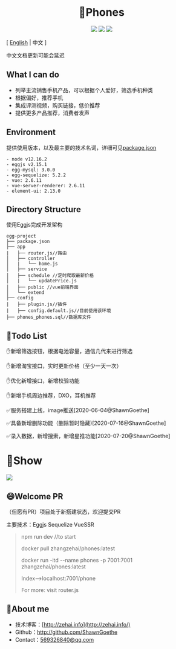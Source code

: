 <div align="center">
<h1>📱Phones</h1>
  <img src="https://img.shields.io/badge/License-MIT-blue.svg"/>
  <img src="https://img.shields.io/static/v1?label=electron&message=7.1.7&color="/>
  <img src="https://img.shields.io/badge/language-javascript-yellow.svg?style=flat-square"/>
</div>


[ [English](./README.md) | 中文 ]

中文文档更新可能会延迟

## What I can do

- 列举主流销售手机产品，可以根据个人爱好，筛选手机种类
- 根据偏好，推荐手机
- 集成评测视频，购买链接，低价推荐
- 提供更多产品推荐，消费者发声



## Environment

提供使用版本，以及最主要的技术名词，详细可见[package.json](./package.json)

```
- node v12.16.2
- eggjs v2.15.1
- egg-mysql: 3.0.0
- egg-sequelize: 5.2.2
- vue: 2.6.11
- vue-server-renderer: 2.6.11
- element-ui: 2.13.0
```



## Directory Structure

使用Eggjs完成开发架构

```
egg-project
├── package.json
├── app
|   ├── router.js//路由
│   ├── controller
│   |   └── home.js
│   ├── service
│   ├── schedule //定时爬取最新价格
│   |   └── updatePrice.js
│   ├── public //vue前端界面
│   └── extend 
├── config
|   ├── plugin.js//插件
|   ├── config.default.js//目前使用该环境
├── phones_phones.sql//数据库文件
```



## 🐼Todo List

:hand:新增筛选按钮，根据电池容量，通信几代来进行筛选

:hand:新增淘宝接口，实时更新价格（至少一天一次）

:hand:优化新增接口，新增校验功能

:hand:新增手机周边推荐，DXO，耳机推荐

:white_check_mark:服务搭建上线，image推送[2020-06-04@ShawnGoethe]

:white_check_mark:具备新增删除功能（删除暂时隐藏)[2020-07-16@ShawnGoethe]

:white_check_mark:录入数据，新增搜索，新增星推功能[2020-07-20@ShawnGoethe]



# 🚩Show

![](https://zehai-github.oss-cn-beijing.aliyuncs.com/index.jpg)



## 😄Welcome PR

（但愿有PR）项目处于新搭建状态，欢迎提交PR

主要技术：Eggjs Sequelize VueSSR

> npm run dev //to start
>
> docker pull zhangzehai/phones:latest
>
> docker run -itd --name phones -p 7001:7001 zhangzehai/phones:latest
>
> Index-->localhost:7001/phone
>
> For more: visit router.js

## 🚩About me

- 技术博客：[http://zehai.info](http://zehai.info/)
- Github：http://github.com/ShawnGoethe
- Contact：569326840@qq.com
